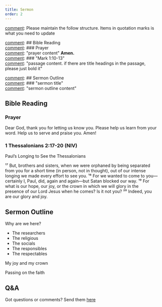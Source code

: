 ```yaml
---
title: Sermon 
order: 2
---
```


[comment]: Please maintain the follow structure. Items in quotation marks is what you need to update

[comment]: ## Bible Reading  
[comment]: ### Prayer  
[comment]: "prayer content"  **Amen.**  
[comment]:  ### "Mark 1:10-13"  
[comment]: "passage content. if there are title headings in the passage, please just bold it"  

[comment]: ## Sermon Outline  
[comment]: ### "sermon title"  
[comment]: "sermon outline content"  

[comment]: ------------------------------------------------------------------------------------

## Bible Reading

### Prayer
Dear God, thank you for letting us know you. Please help us learn from your word. Help us to serve and praise you. Amen!

### 1 Thessalonians 2:17-20 (NIV)

Paul’s Longing to See the Thessalonians

¹⁷ But, brothers and sisters, when we were orphaned by being separated from you for a short time (in person, not in thought), out of our intense longing we made every effort to see you. ¹⁸ For we wanted to come to you—certainly I, Paul, did, again and again—but Satan blocked our way. ¹⁹ For what is our hope, our joy, or the crown in which we will glory in the presence of our Lord Jesus when he comes? Is it not you? ²⁰ Indeed, you are our glory and joy.


## Sermon Outline

Why are we here? 
- The researchers 
- The religious 
- The socials
- The responsibles
- The respectables 

My joy and my crown 

Passing on the faith 


## Q&A
Got questions or comments? Send them [here](https://tinyurl.com/SGHACQuestionsAnswers)
